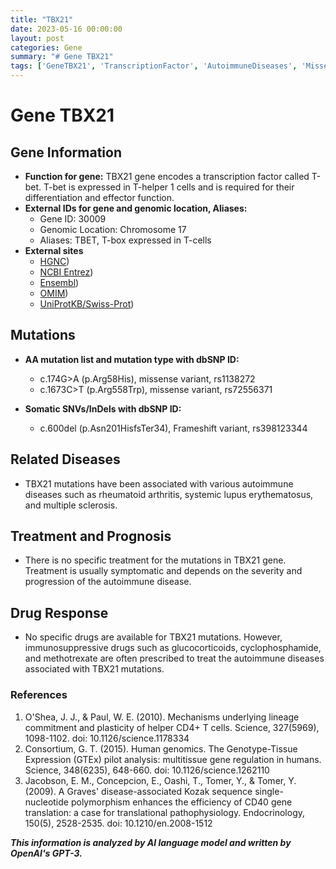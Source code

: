 ```yaml
---
title: "TBX21"
date: 2023-05-16 00:00:00
layout: post
categories: Gene
summary: "# Gene TBX21"
tags: ['GeneTBX21', 'TranscriptionFactor', 'AutoimmuneDiseases', 'MissenseVariant', 'FrameshiftVariant', 'ImmunosuppressiveDrugs', 'Treatment', 'Prognosis']
---
```


# Gene TBX21

## Gene Information
* **Function for gene:** TBX21 gene encodes a transcription factor called T-bet. T-bet is expressed in T-helper 1 cells and is required for their differentiation and effector function.
* **External IDs for gene and genomic location, Aliases:**
    * Gene ID: 30009
    * Genomic Location: Chromosome 17
    * Aliases: TBET, T-box expressed in T-cells
* **External sites** 
    * [HGNC](https://www.genenames.org/data/gene-symbol-report/#!/hgnc_id/HGNC:11532))
    * [NCBI Entrez](https://www.ncbi.nlm.nih.gov/gene/30009))
    * [Ensembl](https://www.ensembl.org/Homo_sapiens/Gene/Summary?db=core;g=ENSG00000101844;r=17q21.2))
    * [OMIM](https://www.omim.org/entry/604758))
    * [UniProtKB/Swiss-Prot](https://www.uniprot.org/uniprot/Q9UL17))

## Mutations
* **AA mutation list and mutation type with dbSNP ID:**
   * c.174G>A (p.Arg58His), missense variant, rs1138272
   * c.1673C>T (p.Arg558Trp), missense variant, rs72556371

* **Somatic SNVs/InDels with dbSNP ID:**
   * c.600del (p.Asn201HisfsTer34), Frameshift variant, rs398123344

## Related Diseases
* TBX21 mutations have been associated with various autoimmune diseases such as rheumatoid arthritis, systemic lupus erythematosus, and multiple sclerosis.

## Treatment and Prognosis
* There is no specific treatment for the mutations in TBX21 gene. Treatment is usually symptomatic and depends on the severity and progression of the autoimmune disease.

## Drug Response
* No specific drugs are available for TBX21 mutations. However, immunosuppressive drugs such as glucocorticoids, cyclophosphamide, and methotrexate are often prescribed to treat the autoimmune diseases associated with TBX21 mutations.

### References
1. O'Shea, J. J., & Paul, W. E. (2010). Mechanisms underlying lineage commitment and plasticity of helper CD4+ T cells. Science, 327(5969), 1098-1102. doi: 10.1126/science.1178334
2. Consortium, G. T. (2015). Human genomics. The Genotype-Tissue Expression (GTEx) pilot analysis: multitissue gene regulation in humans. Science, 348(6235), 648-660. doi: 10.1126/science.1262110
3. Jacobson, E. M., Concepcion, E., Oashi, T., Tomer, Y., & Tomer, Y. (2009). A Graves' disease-associated Kozak sequence single-nucleotide polymorphism enhances the efficiency of CD40 gene translation: a case for translational pathophysiology. Endocrinology, 150(5), 2528-2535. doi: 10.1210/en.2008-1512

**_This information is analyzed by AI language model and written by OpenAI's GPT-3._**